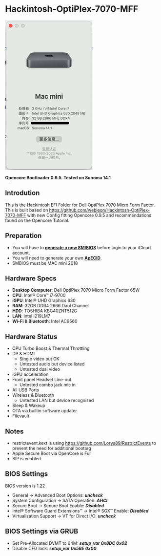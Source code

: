 # Hackintosh-OptiPlex-7070-MFF
![](https://github.com/ahalolol/Hackintosh-OptiPlex-7070-MFF-/blob/main/about.png)

**Opencore Bootloader 0.9.5. Tested on Sonoma 14.1**


## Introdution
This is the Hackintosh EFI Folder for Dell OptiPlex 7070 Micro Form Factor. 
This is built based on https://github.com/webleon/Hackintosh-OptiPlex-7070-MFF with new Config fitting Opencore 0.9.5 and recommendations found on the Opencore Tutorial.

## Preparation
* You will have to [**generate a new SMIBIOS**](https://github.com/corpnewt/GenSMBIOS) before login to your iCloud account.
* You will need to generate your own [**ApECID**](https://dortania.github.io/OpenCore-Post-Install/universal/security/applesecureboot.html#special-notes-with-securebootmodel).
* SMBIOS must be MAC mini 2018


## Hardware Specs
* **Desktop Computer**: Dell OptiPlex 7070 Micro Form Factor 65W
* **CPU**: Intel® Core™ i7-9700
* **iGPU**: Intel® UHD Graphics 630
* **RAM**: 32GB DDR4 2666 Daul Channel
* **HDD**: TOSHIBA KBG40ZNT512G 
* **LAN**: Intel I219LM7
* **Wi-Fi & Bluetooth**: Intel AC9560


## Hardware Status
* CPU Turbo Boost & Thermal Throttling
* DP & HDMI
  * Single video out OK
  * Untested audio but device listed
  * Untested dual video
* iGPU acceleration
* Front panel Headset Line-out
  * Untested combo jack mic in
* All USB Ports
* Wireless & Bluetooth
  * Untested LAN but device recognized
* Sleep & Wakeup
* OTA via builtin software updater
* Filevault


## Notes
* restrictevent.kext is using https://github.com/Lorys89/RestrictEvents to prevent the need for additional bootarg
* Apple Secure Boot via OpenCore is Full
* SIP is enabled


## BIOS Settings
BIOS version is 1.22
* General → Advanced Boot Options: ***uncheck***
* System Configuration → SATA Operation: ***AHCI***
* Secure Boot → Secure Boot Enable: ***Disabled***
* Intel® Software Guard Extensions™ → Intel® SGX™ Enable: ***Disabled***
* Virtualization Support → VT for Direct I/O: ***uncheck***


## BIOS Settings via GRUB
* Set Pre-Allocated DVMT to 64M: 
***setup_var 0x8DC 0x02***
* Disable CFG lock: 
***setup_var 0x5BE 0x00***
